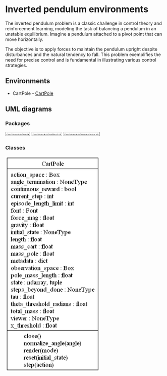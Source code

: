 # Inverted pendulum environments

The inverted pendulum problem is a classic challenge in control theory and reinforcement learning, modeling the task of balancing a pendulum in an unstable equilibrium. Imagine a pendulum attached to a pivot point that can move horizontally.

The objective is to apply forces to maintain the pendulum upright despite disturbances and the natural tendency to fall. This problem exemplifies the need for precise control and is fundamental in illustrating various control strategies.

## Environments

- CartPole - [CartPole](cart_pole.md)

## UML diagrams

### Packages

<img src="../../../docs/diagrams/inverted_pendulum/packages_inverted_pendulum.png" alt="Packages UML" width="300">

### Classes

<img src="../../../docs/diagrams/inverted_pendulum/classes_inverted_pendulum.png" alt="Classes UML" width="300">
